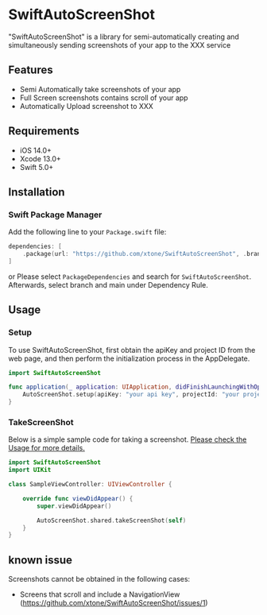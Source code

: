 # SwiftAutoScreenShot

"SwiftAutoScreenShot" is a library for semi-automatically creating and simultaneously sending screenshots of your app to the XXX service

## Features

- Semi Automatically take screenshots of your app
- Full Screen screenshots contains scroll of your app
- Automatically Upload screenshot to XXX

## Requirements

- iOS 14.0+
- Xcode 13.0+
- Swift 5.0+

## Installation

### Swift Package Manager

Add the following line to your `Package.swift` file:

```swift
dependencies: [
    .package(url: "https://github.com/xtone/SwiftAutoScreenShot", .branch("main")),
]
```
or
Please select `PackageDependencies` and search for `SwiftAutoScreenShot`. Afterwards, select branch and main under Dependency Rule.

## Usage 

### Setup

To use SwiftAutoScreenShot, first obtain the apiKey and project ID from the web page, and then perform the initialization process in the AppDelegate.

```swift
import SwiftAutoScreenShot

func application(_ application: UIApplication, didFinishLaunchingWithOptions launchOptions: [UIApplication.LaunchOptionsKey: Any]?) -> Bool {
    AutoScreenShot.setup(apiKey: "your api key", projectId: "your project id")
}
```

### TakeScreenShot
Below is a simple sample code for taking a screenshot.
[Please check the Usage for more details.](documents/Usage.md)
```swift
import SwiftAutoScreenShot
import UIKit

class SampleViewController: UIViewController {

    override func viewDidAppear() {
        super.viewDidAppear()

        AutoScreenShot.shared.takeScreenShot(self)
    }
}
```

## known issue

Screenshots cannot be obtained in the following cases:

- Screens that scroll and include a NavigationView (https://github.com/xtone/SwiftAutoScreenShot/issues/1)



















